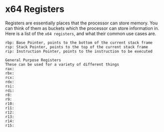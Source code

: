 # x64 Registers

Registers are essentially places that the processor can store memory. You can think of them as buckets which the processor can store information in. Here is a list of the `x64 registers`, and what their common use cases are.
```
rbp: Base Pointer, points to the bottom of the current stack frame
rsp: Stack Pointer, points to the top of the current stack frame
rip: Instruction Pointer, points to the instruction to be executed

General Purpose Registers
These can be used for a variety of different things
rax:
rbx:
rcx:
rdx:
rsi:
rdi:
r8:
r9:
r10:
r11:
r12:
r13:
r14:
r15:
```
